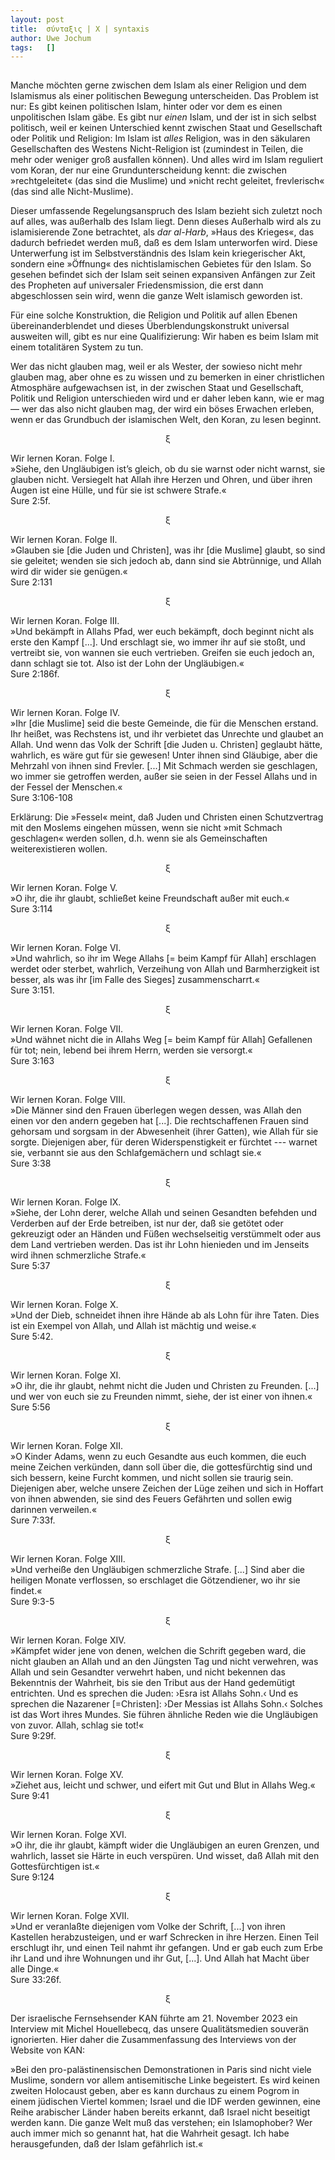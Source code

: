 ```yaml
---
layout:	post
title:	σύνταξις | X | syntaxis 
author:	Uwe Jochum
tags:   []
---
```


<img src="https://vg07.met.vgwort.de/na/772ef41bec65472b8401b3c8dc311bb4" width="1" height="1" alt="">

Manche möchten gerne zwischen dem Islam als einer Religion und
dem Islamismus als einer politischen Bewegung unterscheiden. Das
Problem ist nur: Es gibt keinen politischen Islam, hinter oder
vor dem es einen unpolitischen Islam gäbe. Es gibt nur *einen*
Islam, und der ist in sich selbst politisch, weil er keinen
Unterschied kennt zwischen Staat und Gesellschaft oder Politik
und Religion: Im Islam ist *alles* Religion, was in den säkularen
Gesellschaften des Westens Nicht-Religion ist (zumindest in
Teilen, die mehr oder weniger groß ausfallen können). Und alles
wird im Islam reguliert vom Koran, der nur eine
Grundunterscheidung kennt: die zwischen »rechtgeleitet« (das sind
die Muslime) und »nicht recht geleitet, frevlerisch« (das sind
alle Nicht-Muslime). 

Dieser umfassende Regelungsanspruch des Islam bezieht sich
zuletzt noch auf alles, was außerhalb des Islam liegt. Denn
dieses Außerhalb wird als zu islamisierende Zone betrachtet, als
*dar al-Harb*, »Haus des Krieges«, das dadurch befriedet werden
muß, daß es dem Islam unterworfen wird. Diese Unterwerfung ist im
Selbstverständnis des Islam kein kriegerischer Akt, sondern eine
»Öffnung« des nichtislamischen Gebietes für den Islam. So gesehen
befindet sich der Islam seit seinen expansiven Anfängen zur Zeit
des Propheten auf universaler Friedensmission, die erst dann
abgeschlossen sein wird, wenn die ganze Welt islamisch geworden
ist.

Für eine solche Konstruktion, die Religion und Politik auf allen
Ebenen übereinanderblendet und dieses Überblendungskonstrukt
universal ausweiten will, gibt es nur eine Qualifizierung: Wir
haben es beim Islam mit einem totalitären System zu tun.

Wer das nicht glauben mag, weil er als Wester, der sowieso nicht
mehr glauben mag, aber ohne es zu wissen und zu bemerken in einer
christlichen Atmosphäre aufgewachsen ist, in der zwischen Staat
und Gesellschaft, Politik und Religion unterschieden wird und er
daher leben kann, wie er mag — wer das also nicht glauben mag,
der wird ein böses Erwachen erleben, wenn er das Grundbuch der
islamischen Welt, den Koran, zu lesen beginnt.

<center>ξ</center>

Wir lernen Koran. Folge I.  
»Siehe, den Ungläubigen ist’s gleich, ob du sie warnst oder nicht
warnst, sie glauben nicht. Versiegelt hat Allah ihre Herzen und
Ohren, und über ihren Augen ist eine Hülle, und für sie ist
schwere Strafe.«  
Sure 2:5f.

<center>ξ</center>

Wir lernen Koran. Folge II.  
»Glauben sie [die Juden und Christen], was ihr [die Muslime]
glaubt, so sind sie geleitet; wenden sie sich jedoch ab, dann
sind sie Abtrünnige, und Allah wird dir wider sie genügen.«  
Sure 2:131

<center>ξ</center>

Wir lernen Koran. Folge III.  
»Und bekämpft in Allahs Pfad, wer euch bekämpft, doch beginnt
nicht als erste den Kampf [...]. Und erschlagt sie, wo immer ihr
auf sie stoßt, und vertreibt sie, von wannen sie euch
vertrieben. Greifen sie euch jedoch an, dann schlagt sie
tot. Also ist der Lohn der Ungläubigen.«  
Sure 2:186f.
 
<center>ξ</center>

Wir lernen Koran. Folge IV.  
»Ihr [die Muslime] seid die beste Gemeinde, die für die Menschen
erstand. Ihr heißet, was Rechstens ist, und ihr verbietet das
Unrechte und glaubet an Allah. Und wenn das Volk der Schrift [die
Juden u. Christen] geglaubt hätte, wahrlich, es wäre gut für sie
gewesen! Unter ihnen sind Gläubige, aber die Mehrzahl von ihnen
sind Frevler. [...] Mit Schmach werden sie geschlagen, wo immer
sie getroffen werden, außer sie seien in der Fessel Allahs und in
der Fessel der Menschen.«  
Sure 3:106-108

Erklärung: Die »Fessel« meint, daß Juden und Christen einen
Schutzvertrag mit den Moslems eingehen müssen, wenn sie nicht
»mit Schmach geschlagen« werden sollen, d.h. wenn sie als
Gemeinschaften weiterexistieren wollen.

<center>ξ</center>

Wir lernen Koran. Folge V.  
»O ihr, die ihr glaubt, schließet keine Freundschaft außer mit
euch.«  
Sure 3:114

<center>ξ</center>

Wir lernen Koran. Folge VI.  
»Und wahrlich, so ihr im Wege Allahs [= beim Kampf für Allah]
erschlagen werdet oder sterbet, wahrlich, Verzeihung von Allah
und Barmherzigkeit ist besser, als was ihr [im Falle des Sieges]
zusammenscharrt.«  
Sure 3:151.

<center>ξ</center>

Wir lernen Koran. Folge VII.  
»Und wähnet nicht die in Allahs Weg [= beim Kampf für Allah]
Gefallenen für tot; nein, lebend bei ihrem Herrn, werden sie
versorgt.«  
Sure 3:163

<center>ξ</center>

Wir lernen Koran. Folge VIII.  
»Die Männer sind den Frauen überlegen wegen dessen, was Allah den
einen vor den andern gegeben hat [...]. Die rechtschaffenen
Frauen sind gehorsam und sorgsam in der Abwesenheit (ihrer
Gatten), wie Allah für sie sorgte. Diejenigen aber, für deren
Widerspenstigkeit er fürchtet --- warnet sie, verbannt sie aus den
Schlafgemächern und schlagt sie.«  
Sure 3:38

<center>ξ</center>

Wir lernen Koran. Folge IX.  
»Siehe, der Lohn derer, welche Allah und seinen Gesandten
befehden und Verderben auf der Erde betreiben, ist nur der, daß
sie getötet oder gekreuzigt oder an Händen und Füßen
wechselseitig verstümmelt oder aus dem Land vertrieben
werden. Das ist ihr Lohn hienieden und im Jenseits wird ihnen
schmerzliche Strafe.«  
Sure 5:37

<center>ξ</center>

Wir lernen Koran. Folge X.  
»Und der Dieb, schneidet ihnen ihre Hände ab als Lohn für ihre
Taten. Dies ist ein Exempel von Allah, und Allah ist mächtig und
weise.«  
Sure 5:42.

<center>ξ</center>

Wir lernen Koran. Folge XI.  
»O ihr, die ihr glaubt, nehmt nicht die Juden und Christen zu
Freunden. [...] und wer von euch sie zu Freunden nimmt, siehe,
der ist einer von ihnen.«  
Sure 5:56

<center>ξ</center>

Wir lernen Koran. Folge XII.  
»O Kinder Adams, wenn zu euch Gesandte aus euch kommen, die euch
meine Zeichen verkünden, dann soll über die, die gottesfürchtig
sind und sich bessern, keine Furcht kommen, und nicht sollen sie
traurig sein. Diejenigen aber, welche unsere Zeichen der Lüge
zeihen und sich in Hoffart von ihnen abwenden, sie sind des
Feuers Gefährten und sollen ewig darinnen verweilen.«  
Sure 7:33f.

<center>ξ</center>

Wir lernen Koran. Folge XIII.  
»Und verheiße den Ungläubigen schmerzliche Strafe. [...] Sind
aber die heiligen Monate verflossen, so erschlaget die
Götzendiener, wo ihr sie findet.«  
Sure 9:3-5

<center>ξ</center>

Wir lernen Koran. Folge XIV.  
»Kämpfet wider jene von denen, welchen die Schrift gegeben ward,
die nicht glauben an Allah und an den Jüngsten Tag und nicht
verwehren, was Allah und sein Gesandter verwehrt haben, und nicht
bekennen das Bekenntnis der Wahrheit, bis sie den Tribut aus der
Hand gedemütigt entrichten. Und es sprechen die Juden: ›Esra ist
Allahs Sohn.‹ Und es sprechen die Nazarener [=Christen]: ›Der
Messias ist Allahs Sohn.‹ Solches ist das Wort ihres Mundes. Sie
führen ähnliche Reden wie die Ungläubigen von zuvor. Allah,
schlag sie tot!«  
Sure 9:29f.


<center>ξ</center>

Wir lernen Koran. Folge XV.  
»Ziehet aus, leicht und schwer, und eifert mit Gut und Blut in
Allahs Weg.«  
Sure 9:41

<center>ξ</center>

Wir lernen Koran. Folge XVI.  
»O ihr, die ihr glaubt, kämpft wider die Ungläubigen an euren
Grenzen, und wahrlich, lasset sie Härte in euch verspüren. Und
wisset, daß Allah mit den Gottesfürchtigen ist.«  
Sure 9:124

<center>ξ</center>

Wir lernen Koran. Folge XVII.  
»Und er veranlaßte diejenigen vom Volke der Schrift, [...] von
ihren Kastellen herabzusteigen, und er warf Schrecken in ihre
Herzen. Einen Teil erschlugt ihr, und einen Teil nahmt ihr
gefangen. Und er gab euch zum Erbe ihr Land und ihre Wohnungen
und ihr Gut, [...]. Und Allah hat Macht über alle Dinge.«  
Sure 33:26f.

<center>ξ</center>

Der israelische Fernsehsender KAN führte am 21. November 2023 ein
Interview mit Michel Houellebecq, das unsere Qualitätsmedien
souverän ignorierten. Hier daher die Zusammenfassung des
Interviews von der Website von KAN:

»Bei den pro-palästinensischen Demonstrationen in Paris sind
nicht viele Muslime, sondern vor allem antisemitische Linke
begeistert. Es wird keinen zweiten Holocaust geben, aber es kann
durchaus zu einem Pogrom in einem jüdischen Viertel kommen;
Israel und die IDF werden gewinnen, eine Reihe arabischer Länder
haben bereits erkannt, daß Israel nicht beseitigt werden
kann. Die ganze Welt muß das verstehen; ein Islamophober? Wer
auch immer mich so genannt hat, hat die Wahrheit gesagt. Ich habe
herausgefunden, daß der Islam gefährlich ist.«

 
